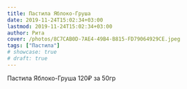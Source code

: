 ```yaml
---
title: Пастила Яблоко-Груша
date: 2019-11-24T15:02:34+03:00
lastmod: 2019-11-24T15:02:34+03:00
author: Рита
cover: /photos/8C7CAB0D-7AE4-49B4-B815-FD79064929CE.jpeg
tags: ["Пастила"]
# showcase: true
# draft: true
---
```


Пастила Яблоко-Груша 120₽ за 50гр

